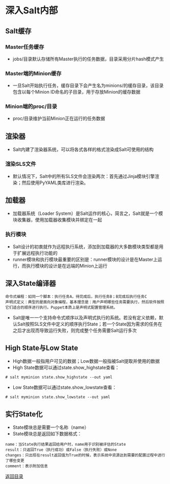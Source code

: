 # 深入Salt内部

## Salt缓存

### Master任务缓存
* jobs/目录默认存储所有Master执行的任务数据，目录采用分片hash模式产生

### Master端的Minion缓存
* 一旦Salt开始执行任务，缓存目录下会产生名为minions/的缓存目录，该目录包含以每个Minion ID命名的子目录，用于存放Minion的缓存数据

### Minion端的proc/目录
* proc/目录维护当前Minion正在运行的任务数据

## 渲染器

* Salt内建了渲染器系统，可以将各式各样的格式渲染成Salt可使用的结构

### 渲染SLS文件
* 默认情况下，Salt中的所有SLS文件会渲染两次：首先通过Jinja模块引擎渲染；然后使用PyYAML类库进行渲染。

## 加载器
* 加载器系统（Loader System）是Salt运作的核心，简言之，Salt就是一个模块收集器，使用加载器收集模块并绑定在一起

### 执行模块
* Salt设计的初衷就作为远程执行系统，添加到加载器的大多数模块类型都是用于扩展远程执行功能的
* runner模块和执行模块最重要的区别是：runner模块的设计是在Master上运行，而执行模块的设计是在远端的Minion上运行

## 深入State编译器
```
命令式编程：如同一个脚本：执行任务A，待完成后，执行任务B；B完成后执行任务C
声明式定义：典型的是面向对象编程，基本理念是：用户声明哪些任务需要执行，然后软件按照它们适合的顺序进行执行。Puppet本质上是声明式配置管理系统。
```
* Salt是唯一一个支持命令式顺序以及声明式执行的系统。若没有定义依赖，默认Salt按照SLS文件中定义的顺序执行State；若一个State因为需求的任务在之后才出现而导致运行失败，则完成整个任务需要Salt运行多次

## High State与Low State
* High数据一般指用户可见的数据；Low数据一般指被Salt提取并使用的数据
* High State数据可以通过state.show_highstate查看：
```
# salt myminion state.show_highstate --out yaml
```
* Low State数据可以通过state.show_lowstate查看：
```
# salt myminion state.show_lowstate --out yaml
```

## 实行State化
* State模块总是需要一个名称（name）
* State模块总是返回如下数据格式：
```
name：当State执行结果返回给用户时，name用于识别被评估的State
result：只返回True（执行成功）或False（执行失败）或None
changes：只出现在result返回值为True的时候，表示系统中资源达到需要的配置过程中进行了哪些变更
comment：表示附加信息
```

[返回目录](../CONTENTS.md)